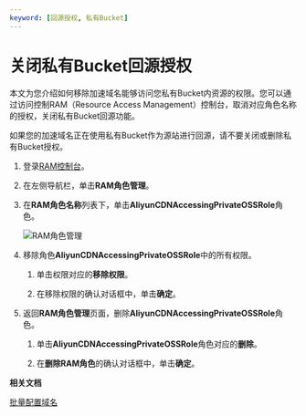 ```yaml
---
keyword: [回源授权, 私有Bucket]
---
```


# 关闭私有Bucket回源授权

本文为您介绍如何移除加速域名能够访问您私有Bucket内资源的权限。您可以通过访问控制RAM（Resource Access Management）控制台，取消对应角色名称的授权，关闭私有Bucket回源功能。

如果您的加速域名正在使用私有Bucket作为源站进行回源，请不要关闭或删除私有Bucket授权。

1.  登录[RAM控制台](https://ram.console.aliyun.com/overview)。

2.  在左侧导航栏，单击**RAM角色管理**。

3.  在**RAM角色名称**列表下，单击**AliyunCDNAccessingPrivateOSSRole**角色。

    ![RAM角色管理](https://static-aliyun-doc.oss-accelerate.aliyuncs.com/assets/img/zh-CN/8881959161/p45856.png)

4.  移除角色**AliyunCDNAccessingPrivateOSSRole**中的所有权限。

    1.  单击权限对应的**移除权限**。

    2.  在移除权限的确认对话框中，单击**确定**。

5.  返回**RAM角色管理**页面，删除**AliyunCDNAccessingPrivateOSSRole**角色。

    1.  单击**AliyunCDNAccessingPrivateOSSRole**角色对应的**删除**。

    2.  在**删除RAM角色**的确认对话框中，单击**确定**。


**相关文档**  


[批量配置域名](/intl.zh-CN/新版API参考/域名管理类接口/批量配置域名.md)

